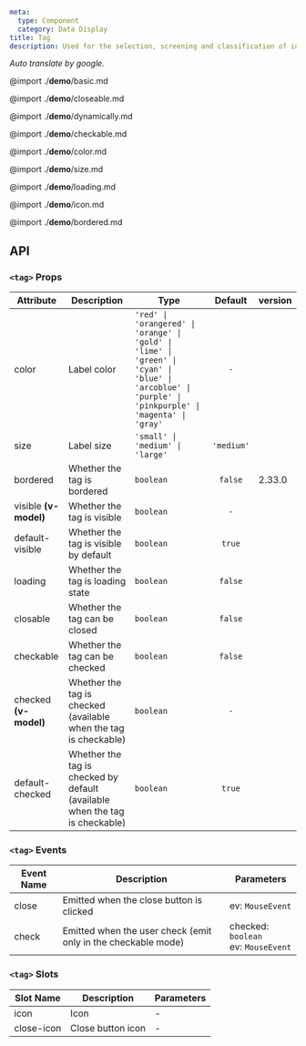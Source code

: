 ```yaml
meta:
  type: Component
  category: Data Display
title: Tag
description: Used for the selection, screening and classification of information. Users use tags for information feedback and interactive operations.
```

*Auto translate by google.*

@import ./__demo__/basic.md

@import ./__demo__/closeable.md

@import ./__demo__/dynamically.md

@import ./__demo__/checkable.md

@import ./__demo__/color.md

@import ./__demo__/size.md

@import ./__demo__/loading.md

@import ./__demo__/icon.md

@import ./__demo__/bordered.md

## API


### `<tag>` Props

|Attribute|Description|Type|Default|version|
|---|---|---|:---:|:---|
|color|Label color|`'red' \| 'orangered' \| 'orange' \| 'gold' \| 'lime' \| 'green' \| 'cyan' \| 'blue' \| 'arcoblue' \| 'purple' \| 'pinkpurple' \| 'magenta' \| 'gray'`|`-`||
|size|Label size|`'small' \| 'medium' \| 'large'`|`'medium'`||
|bordered|Whether the tag is bordered|`boolean`|`false`|2.33.0|
|visible **(v-model)**|Whether the tag is visible|`boolean`|`-`||
|default-visible|Whether the tag is visible by default|`boolean`|`true`||
|loading|Whether the tag is loading state|`boolean`|`false`||
|closable|Whether the tag can be closed|`boolean`|`false`||
|checkable|Whether the tag can be checked|`boolean`|`false`||
|checked **(v-model)**|Whether the tag is checked (available when the tag is checkable)|`boolean`|`-`||
|default-checked|Whether the tag is checked by default (available when the tag is checkable)|`boolean`|`true`||
### `<tag>` Events

|Event Name|Description|Parameters|
|---|---|---|
|close|Emitted when the close button is clicked|ev: `MouseEvent`|
|check|Emitted when the user check (emit only in the checkable mode)|checked: `boolean`<br>ev: `MouseEvent`|
### `<tag>` Slots

|Slot Name|Description|Parameters|
|---|---|---|
|icon|Icon|-|
|close-icon|Close button icon|-|


